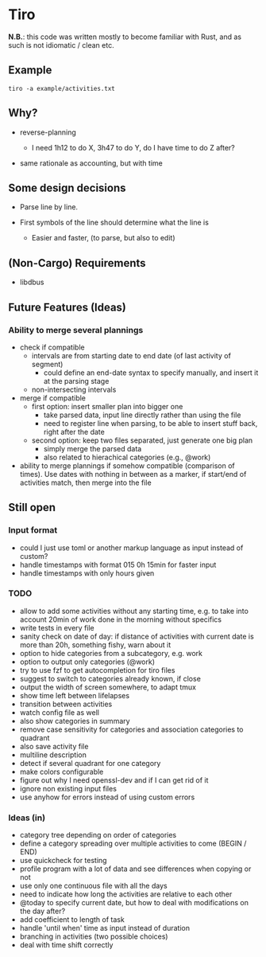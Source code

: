 # Tiro

**N.B.**: this code was written mostly to become familiar with Rust, and as
such is not idiomatic / clean etc.

## Example

```
tiro -a example/activities.txt
```

## Why?

* reverse-planning
    * I need 1h12 to do X, 3h47 to do Y, do I have time to do Z after?

* same rationale as accounting, but with time


## Some design decisions

* Parse line by line.

* First symbols of the line should determine what the line is
    * Easier and faster, (to parse, but also to edit)

## (Non-Cargo) Requirements
* libdbus


## Future Features (Ideas)
### Ability to merge several plannings

* check if compatible
    * intervals are from starting date to end date (of last activity of
        segment)
        * could define an end-date syntax to specify manually, and insert it at
            the parsing stage
    * non-intersecting intervals
* merge if compatible
    * first option: insert smaller plan into bigger one
        * take parsed data, input line directly rather than using the file
        * need to register line when parsing, to be able to insert stuff back,
            right after the date
    * second option: keep two files separated, just generate one big plan
        * simply merge the parsed data
        * also related to hierachical categories (e.g., @work)
* ability to merge plannings if somehow compatible (comparison of times). Use dates with nothing in between as a marker, if start/end of activities match, then merge into the file

## Still open

### Input format
* could I just use toml or another markup language as input instead of custom?
* handle timestamps with format 015 0h 15min for faster input
* handle timestamps with only hours given

### TODO
* allow to add some activities without any starting time, e.g. to take into account 20min of work done in the morning without specifics
* write tests in every file
* sanity check on date of day: if distance of activities with current date is more than 20h, something fishy, warn about it
* option to hide categories from a subcategory, e.g. work
* option to output only categories (@work)
* try to use fzf to get autocompletion for tiro files
* suggest to switch to categories already known, if close
* output the width of screen somewhere, to adapt tmux
* show time left between lifelapses
* transition between activities
* watch config file as well
* also show categories in summary
* remove case sensitivity for categories and association categories to quadrant
* also save activity file
* multiline description
* detect if several quadrant for one category
* make colors configurable
* figure out why I need openssl-dev and if I can get rid of it
* ignore non existing input files
* use anyhow for errors instead of using custom errors

### Ideas (in)
* category tree depending on order of categories
* define a category spreading over multiple activities to come (BEGIN / END)
* use quickcheck for testing
* profile program with a lot of data and see differences when copying or not
* use only one continuous file with all the days
* need to indicate how long the activities are relative to each other
* @today to specify current date, but how to deal with modifications on the day after?
* add coefficient to length of task
* handle 'until when' time as input instead of duration
* branching in activities (two possible choices)
* deal with time shift correctly
